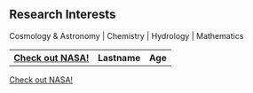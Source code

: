 ## Research Interests

Cosmology & Astronomy | Chemistry | Hydrology | Mathematics


<table style="width:100%">
  <tr>
    <th><a href="http://nasa.gov">Check out NASA!</a></th>
    <th>Lastname</th>
    <th>Age</th>
  </tr>
</table>
<table>
  
<a href="http://nasa.gov">Check out NASA!</a></th>
